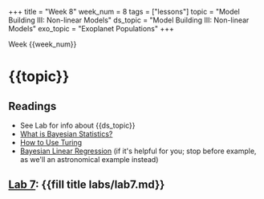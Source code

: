 +++
title = "Week 8"
week_num = 8
tags = ["lessons"]
topic = "Model Building III: Non-linear Models"
ds_topic = "Model Building III: Non-linear Models"
exo_topic =  "Exoplanet Populations"
+++

Week {{week_num}}
# {{topic}}

## Readings
- See Lab for info about {{ds_topic}}
- [What is Bayesian Statistics?](https://storopoli.github.io/Bayesian-Julia/pages/02_bayes_stats/)
- [How to Use Turing](https://storopoli.github.io/Bayesian-Julia/pages/4_Turing/)
- [Bayesian Linear Regression](https://storopoli.github.io/Bayesian-Julia/pages/6_linear_reg/) (if it's helpful for you; stop before example, as we'll an astronomical example instead)

## [Lab 7](../../labs/lab7/): {{fill title labs/lab7.md}}


